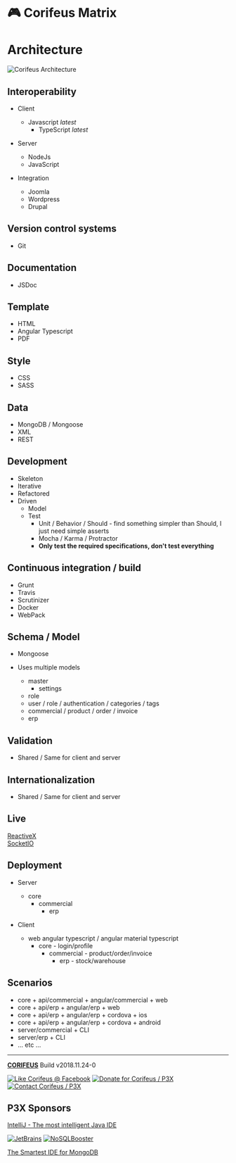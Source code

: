 [//]: #@corifeus-header

# 🎮 Corifeus Matrix

                        
[//]: #@corifeus-header:end




# Architecture

![Corifeus Architecture](https://patrikx3.com/files/playground/corifeus-architecture/corifeus-p3x-tdd-component.svg)

## Interoperability
* Client
  * Javascript _latest_
    * TypeScript _latest_

* Server
  * NodeJs
  * JavaScript 

* Integration
  * Joomla
  * Wordpress
  * Drupal
  
## Version control systems
* Git
  
## Documentation
* JSDoc
  
## Template
* HTML
* Angular Typescript
* PDF

## Style
* CSS
* SASS

## Data
* MongoDB / Mongoose
* XML
* REST
  
## Development
* Skeleton
* Iterative
* Refactored
* Driven
  * Model
  * Test
    * Unit / Behavior / Should - find something simpler than Should, I just need simple asserts
    * Mocha / Karma / Protractor      
    * **Only test the required specifications, don't test everything**

## Continuous integration / build
* Grunt
* Travis
* Scrutinizer
* Docker
* WebPack
  
## Schema / Model
* Mongoose

* Uses multiple models
  * master
    * settings
  * role
  * user / role / authentication / categories / tags
  * commercial / product / order / invoice
  * erp    

## Validation
* Shared / Same for client and server

## Internationalization
* Shared / Same for client and server

## Live
[ReactiveX](http://reactivex.io/)  
[SocketIO](http://socket.io/)

## Deployment
* Server
  * core
    * commercial
      * erp     
         
* Client
  * web angular typescript / angular material typescript
    * core - login/profile
      * commercial - product/order/invoice
        * erp - stock/warehouse

## Scenarios
  * core + api/commercial + angular/commercial + web
  * core + api/erp + angular/erp + web  
  * core + api/erp + angular/erp + cordova + ios  
  * core + api/erp + angular/erp + cordova + android  
  * server/commercial + CLI  
  * server/erp + CLI  
  * ... etc ...




[//]: #@corifeus-footer

---

[**CORIFEUS**](https://pages.corifeus.com/corifeus) Build v2018.11.24-0 

[![Like Corifeus @ Facebook](https://img.shields.io/badge/LIKE-Corifeus-3b5998.svg)](https://www.facebook.com/corifeus.software) [![Donate for Corifeus / P3X](https://img.shields.io/badge/Donate-Corifeus-003087.svg)](https://www.paypal.com/cgi-bin/webscr?cmd=_s-xclick&hosted_button_id=QZVM4V6HVZJW6)  [![Contact Corifeus / P3X](https://img.shields.io/badge/Contact-P3X-ff9900.svg)](https://www.patrikx3.com/en/front/contact) 


## P3X Sponsors

[IntelliJ - The most intelligent Java IDE](https://www.jetbrains.com)
  
[![JetBrains](https://cdn.corifeus.com/assets/svg/jetbrains-logo.svg)](https://www.jetbrains.com/) [![NoSQLBooster](https://cdn.corifeus.com/assets/png/nosqlbooster-70x70.png)](https://www.nosqlbooster.com/)

[The Smartest IDE for MongoDB](https://www.nosqlbooster.com)
  
  
 

[//]: #@corifeus-footer:end
